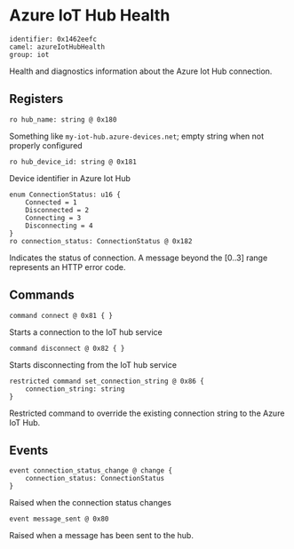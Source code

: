 # Azure IoT Hub Health

    identifier: 0x1462eefc
    camel: azureIotHubHealth
    group: iot

Health and diagnostics information about the Azure Iot Hub connection.

## Registers

    ro hub_name: string @ 0x180

Something like `my-iot-hub.azure-devices.net`; empty string when not properly configured

    ro hub_device_id: string @ 0x181

Device identifier in Azure Iot Hub

    enum ConnectionStatus: u16 {
        Connected = 1
        Disconnected = 2
        Connecting = 3
        Disconnecting = 4
    }
    ro connection_status: ConnectionStatus @ 0x182

Indicates the status of connection. A message beyond the [0..3] range represents an HTTP error code.

## Commands

    command connect @ 0x81 { }

Starts a connection to the IoT hub service

    command disconnect @ 0x82 { }

Starts disconnecting from the IoT hub service

    restricted command set_connection_string @ 0x86 {
        connection_string: string
    }

Restricted command to override the existing connection string to the Azure IoT Hub.

## Events

    event connection_status_change @ change {
        connection_status: ConnectionStatus
    }

Raised when the connection status changes

    event message_sent @ 0x80

Raised when a message has been sent to the hub.
